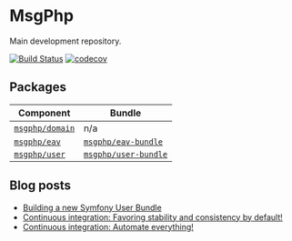 # MsgPhp

Main development repository.

[![Build Status](https://travis-ci.org/msgphp/msgphp.svg?branch=master)](https://travis-ci.org/msgphp/msgphp) [![codecov](https://codecov.io/gh/msgphp/msgphp/branch/master/graph/badge.svg)](https://codecov.io/gh/msgphp/msgphp)

## Packages

Component | Bundle
--- | ---
[`msgphp/domain`](https://github.com/msgphp/domain) | n/a
[`msgphp/eav`](https://github.com/msgphp/eav) | [`msgphp/eav-bundle`](https://github.com/msgphp/eav-bundle)
[`msgphp/user`](https://github.com/msgphp/user) | [`msgphp/user-bundle`](https://github.com/msgphp/user-bundle)

## Blog posts

- [Building a new Symfony User Bundle](https://medium.com/@ro0NL/building-a-new-symfony-user-bundle-b4fe5a9d9d80)
- [Continuous integration: Favoring stability and consistency by default!](https://medium.com/@ro0NL/continuous-integration-favoring-stability-and-consistency-by-default-147b33504675)
- [Continuous integration: Automate everything!](https://medium.com/@ro0NL/continuous-integration-automate-everything-6787758c4945)
